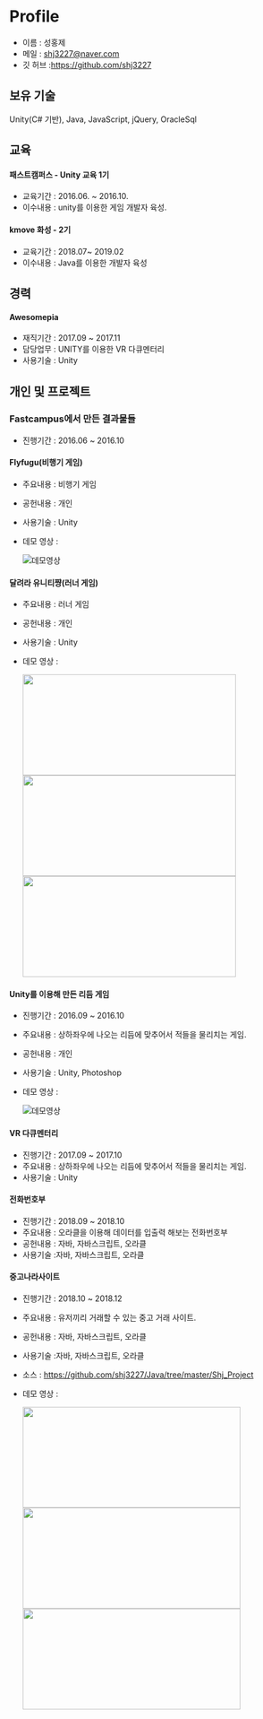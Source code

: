 # Profile

 - 이름 : 성홍제
 - 메일 : shj3227@naver.com
 - 깃 허브 :https://github.com/shj3227
 
 ## 보유 기술
 
 Unity(C# 기반), Java, JavaScript, jQuery, OracleSql
 
 ## 교육
 
 #### 패스트캠퍼스 -  Unity 교육 1기
 * 교육기간 : 2016.06. ~ 2016.10.
 * 이수내용 : unity를 이용한 게임 개발자 육성.
 
 #### kmove 화성 - 2기
 * 교육기간 : 2018.07~ 2019.02
 * 이수내용 : Java를 이용한 개발자 육성
 
 ## 경력
 #### Awesomepia 

 - 재직기간 : 2017.09 ~ 2017.11
 - 담당업무 : UNITY를 이용한 VR 다큐멘터리
 - 사용기술 : Unity
 
 ## 개인 및 프로젝트
 
  ### Fastcampus에서 만든 결과물들
 
  - 진행기간 : 2016.06 ~ 2016.10
 
  #### Flyfugu(비행기 게임)
  - 주요내용 : 비행기 게임
  - 공헌내용 : 개인
  - 사용기술 : Unity
  - 데모 영상 : 
 
    ![데모영상](https://github.com/shj3227/Profile/blob/master/ProjectImage/FirstGame_Flyfugu.gif)
   
  #### 달려라 유니티쨩(러너 게임)
  - 주요내용 : 러너 게임
  - 공헌내용 : 개인
  - 사용기술 : Unity
  - 데모 영상 : 
 
    <img src="https://github.com/shj3227/Profile/blob/master/ProjectImage/UnityRunnerGame_Start.gif" width="381" height="180"></img>
    <img src="https://github.com/shj3227/Profile/blob/master/ProjectImage/UnityRunnerGame_Play.gif" width="381" height="180"></img>
    <img src="https://github.com/shj3227/Profile/blob/master/ProjectImage/UnityRunnerGame_End.gif" width="381" height="180"></img>
  
 
  #### Unity를 이용해 만든 리듬 게임
 
  - 진행기간 : 2016.09 ~ 2016.10
  - 주요내용 : 상하좌우에 나오는 리듬에 맞추어서 적들을 물리치는 게임.
  - 공헌내용 : 개인
  - 사용기술 : Unity, Photoshop
  - 데모 영상 : 
 
    ![데모영상](https://github.com/shj3227/Profile/blob/master/ProjectImage/UnityRhythmGame.gif)
 
  #### VR 다큐멘터리
 
  - 진행기간 : 2017.09 ~ 2017.10
  - 주요내용 : 상하좌우에 나오는 리듬에 맞추어서 적들을 물리치는 게임.
  - 사용기술 : Unity
 
  #### 전화번호부
  
  - 진행기간 : 2018.09 ~ 2018.10
  - 주요내용 : 오라클을 이용해 데이터를 입출력 해보는 전화번호부
  - 공헌내용 : 자바, 자바스크립트, 오라클
  - 사용기술 :자바, 자바스크립트, 오라클
 
  #### 중고나라사이트
 
  - 진행기간 : 2018.10 ~ 2018.12
  - 주요내용 : 유저끼리 거래할 수 있는 중고 거래 사이트.
  - 공헌내용 : 자바, 자바스크립트, 오라클
  - 사용기술 :자바, 자바스크립트, 오라클
  - 소스 : https://github.com/shj3227/Java/tree/master/Shj_Project
  - 데모 영상 : 
 
    <img src="https://github.com/shj3227/Profile/blob/master/ProjectImage/JavaProject_Site_1.gif" width="389" height="180"></img>
    <img src="https://github.com/shj3227/Profile/blob/master/ProjectImage/JavaProject_Site_2.gif" width="389" height="180"></img>
    <img src="https://github.com/shj3227/Profile/blob/master/ProjectImage/JavaProject_Site_3.gif" width="389" height="180"></img>
